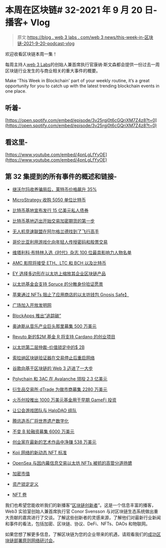 # 本周在区块链# 32-2021 年 9 月 20 日-播客+ Vlog

> 原文:[https://blog . web 3 labs . com/web 3 news/this-week-in-区块链-2021-9-20-podcast-vlog](https://blog.web3labs.com/web3news/this-week-in-blockchain-20th-september-2021-podcast-vlog)

欢迎收看区块链本周一集！

每周主持人[](https://twitter.com/conors10%E2%80%8B%E2%80%8B)[web 3 Labs](https://www.web3labs.com/)的创始人兼首席执行官康纳·斯文森都会提供一份过去一周区块链行业发生的与商业相关的重大事件的概要。

Make 'This Week in Blockchain' part of your weekly routine, it’s a great opportunity for you to catch up with the latest trending blockchain events in one place.

## 听着-

[https://open.spotify.com/embed/episode/3v25rgj0t6cGQriXM7Z4z8?t=0](https://open.spotify.com/embed/episode/3v25rgj0t6cGQriXM7Z4z8?t=0)

## 看这里-

[https://www.youtube.com/embed/4pnLgLfYyOE](https://www.youtube.com/embed/4pnLgLfYyOE)

## 第 32 集提到的所有事件的概述和链接-

*   [继沃尔玛收养骗局后，莱特币价格飙升 35%](https://cointelegraph.com/news/fake-news-litecoin-price-surges-35-following-walmart-adoption-hoax)

*   [MicroStrategy 收购 5050 单位比特币](https://www.coinspeaker.com/microstrategy-acquire-5050-bitcoin/)

*   [比特币基地宣布发行 15 亿美元私人债券](https://www.theblockcrypto.com/linked/117472/coinbase-announces-1-5-billion-private-debt-offering)

*   [比特币基地迈出开始交易加密期货的第一步](https://decrypt.co/81022/coinbase-files-application-trade-crypto-futures)

*   [无人机竞速联盟在阿尔格兰德找到了飞行高手](https://decrypt.co/80859/drone-racing-league-algorand)

*   [哥伦比亚利用游戏化向年轻人传授密码和股票交易](https://cointelegraph.com/news/colombia-uses-gamification-to-teach-youth-about-crypto-and-stock-trading)

*   [维塔利科·布特林入选《时代》杂志 100 位最具影响力人物名单](https://decrypt.co/81058/ethereum-crosses-3600-vitalik-buterin-makes-times-100-most-influential-people-list)

*   [AMC 影院将接受 ETH、LTC 和 BCH 以及比特币](https://coinjournal.net/news/amc-theatres-will-accept-eth-ltc-and-bch-alongside-bitcoin-ceo-says)

*   [EY 选择多边形在以太坊上缩放其企业区块链产品](https://cointelegraph.com/news/ey-selects-polygon-to-scale-its-enterprise-blockchain-products-on-ethereum)

*   [以太坊基金会支持 Spruce 的分散身份验证愿景](https://cointelegraph.com/news/ethereum-foundation-backs-spruce-s-vision-for-decentralized-identity-verification)

*   [苹果通过 NFTs 阻止了应用商店的以太坊钱包 Gnosis Safe】](https://decrypt.co/80941/apple-blocks-ethereum-wallet-gnosis-safe-app-store-nfts)

*   [广场加入开放发明网](https://www.theblockcrypto.com/linked/117686/square-joins-patent-non-aggression-pact-through-open-invention-network)

*   [BlockApps 推出“追踪碳”](https://www.supplychainbrain.com/articles/33752-blockapps-launches-tracecarbon-a-net-zero-blockchain-network-for-emissions-compliance)

*   [奥迪斯从音乐产业巨头那里募集 500 万美元](https://www.theblockcrypto.com/linked/117946/blockchain-based-music-platform-audius-raises-5-million-from-music-industry-giants)

*   [Revuto 新的$2M 基金 R 将支持 Cardano 的创业项目](https://www.coinspeaker.com/revuto-fund-r-cardano-projects/)

*   [以太坊第二层仲裁-价值锁定中的$ 2B](https://cryptobriefing.com/ethereum-layer-two-arbitrum-soars-2b-value-locked)

*   [索拉纳区块链验证器在交易停止后重启网络](https://www.theblockcrypto.com/linked/117711/solana-blockchain-validators-restart-network-after-transaction-stoppage)

*   [谷歌向基于区块链的 Web 3 迈进了一大步](https://www.forbes.com/sites/michaeldelcastillo/2021/09/14/google-takes-giant-step-to-powering-web-3-with-dapper-labs-nft-deal/)

*   [Polychain 和 3AC 在 Avalanche 领投 2.3 亿美元](https://www.theblockcrypto.com/post/117895/polychain-three-arrows-capital-lead-230-million-avalanche)

*   [衍生品交易所 dTrade 为做市商募集 2280 万美元](https://cointelegraph.com/news/derivatives-exchange-dtrade-raises-22-8m-for-market-makers)

*   [火币创投推出 1000 万美元基金用于早期 GameFi 投资](https://cointelegraph.com/news/huobi-ventures-launches-10m-fund-for-early-stage-gamefi-investment)

*   [让公会游戏团队与 HaloDAO 组队](https://www.coindesk.com/business/2021/09/15/yield-guild-games-taps-halodao-to-help-gamers-put-earnings-in-defi/)

*   [腾讯造币厂将世界遗产数字化](https://www.theblockcrypto.com/post/117245/tencent-nft-mogao-caves-crypto)

*   [不变 B 轮融资募集 6000 万美元](https://www.theblockcrypto.com/linked/117620/nft-scaling-startup-immutable-raises-60-million-in-series-b-funding)

*   [创业家在最新的艺术作品中净赚 538 万美元](https://www.theblockcrypto.com/post/117605/art-blocks-hit-generative-artist-5-38-million)

*   [Koii 网络的新动态 NFT 标准](https://cointelegraph.com/news/nft-potential-takes-quantum-leap-with-koii-network-s-new-dynamic-nft-standard)

*   [OpenSea 与因内幕信息交易以太坊 NFTs 被抓的高管分道扬镳](https://decrypt.co/81096/opensea-parts-ways-executive-caught-trading-ethereum-nft-insider-info)

*   [加密市值](https://coinmarketcap.com/charts/)

*   [资产锁定定义](https://defipulse.com/)

*   [NFT 卷](https://nonfungible.com/market/history)

我们也希望您能收听我们的新播客“[区块链创新者](https://podcast.web3labs.com/)”。这是一个信息丰富的播客，Web3 实验室创始人兼首席执行官 Conor Svensson 与对区块链生态系统做出重大贡献的嘉宾进行了交谈。了解这些创新者的灵感来源，了解他们对最新行业新闻和事件的看法，包括加密、区块链、协议、DeFi、NFTs、DAOs 和物联网。

如果您想了解更多信息，了解区块链为您的企业带来的机遇，请观看我们的[成功区块链部署原则网络研讨会](https://www.web3labs.com/principles-webinar)。
